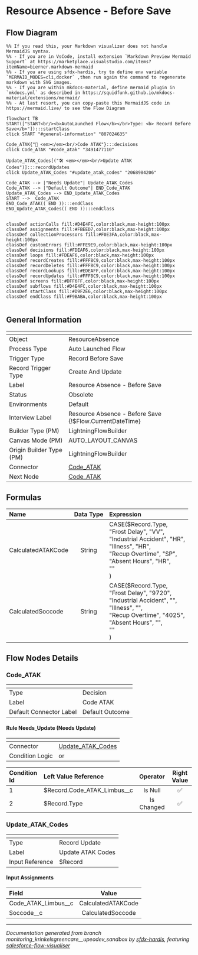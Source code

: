 # Resource Absence - Before Save

## Flow Diagram

```mermaid
%% If you read this, your Markdown visualizer does not handle MermaidJS syntax.
%% - If you are in VsCode, install extension `Markdown Preview Mermaid Support` at https://marketplace.visualstudio.com/items?itemName=bierner.markdown-mermaid
%% - If you are using sfdx-hardis, try to define env variable `MERMAID_MODES=cli,docker` ,then run again the command to regenerate markdown with SVG images.
%% - If you are within mkdocs-material, define mermaid plugin in `mkdocs.yml` as described in https://squidfunk.github.io/mkdocs-material/extensions/mermaid/
%% - At last resort, you can copy-paste this MermaidJS code in https://mermaid.live/ to see the Flow Diagram

flowchart TB
START(["START<br/><b>AutoLaunched Flow</b></br>Type: <b> Record Before Save</b>"]):::startClass
click START "#general-information" "807024635"

Code_ATAK{"🔀 <em></em><br/>Code ATAK"}:::decisions
click Code_ATAK "#code_atak" "3491477110"

Update_ATAK_Codes[("🛠️ <em></em><br/>Update ATAK Codes")]:::recordUpdates
click Update_ATAK_Codes "#update_atak_codes" "2068984206"

Code_ATAK --> |"Needs Update"| Update_ATAK_Codes
Code_ATAK --> |"Default Outcome"| END_Code_ATAK
Update_ATAK_Codes --> END_Update_ATAK_Codes
START -->  Code_ATAK
END_Code_ATAK(( END )):::endClass
END_Update_ATAK_Codes(( END )):::endClass


classDef actionCalls fill:#D4E4FC,color:black,max-height:100px
classDef assignments fill:#FBEED7,color:black,max-height:100px
classDef collectionProcessors fill:#F0E3FA,color:black,max-height:100px
classDef customErrors fill:#FFE9E9,color:black,max-height:100px
classDef decisions fill:#FDEAF6,color:black,max-height:100px
classDef loops fill:#FDEAF6,color:black,max-height:100px
classDef recordCreates fill:#FFF8C9,color:black,max-height:100px
classDef recordDeletes fill:#FFF8C9,color:black,max-height:100px
classDef recordLookups fill:#EDEAFF,color:black,max-height:100px
classDef recordUpdates fill:#FFF8C9,color:black,max-height:100px
classDef screens fill:#DFF6FF,color:black,max-height:100px
classDef subflows fill:#D4E4FC,color:black,max-height:100px
classDef startClass fill:#D9F2E6,color:black,max-height:100px
classDef endClass fill:#F9BABA,color:black,max-height:100px


```

## General Information

|<!-- -->|<!-- -->|
|:---|:---|
|Object|ResourceAbsence|
|Process Type| Auto Launched Flow|
|Trigger Type| Record Before Save|
|Record Trigger Type| Create And Update|
|Label|Resource Absence - Before Save|
|Status|Obsolete|
|Environments|Default|
|Interview Label|Resource Absence - Before Save {!$Flow.CurrentDateTime}|
| Builder Type (PM)|LightningFlowBuilder|
| Canvas Mode (PM)|AUTO_LAYOUT_CANVAS|
| Origin Builder Type (PM)|LightningFlowBuilder|
|Connector|[Code_ATAK](#code_atak)|
|Next Node|[Code_ATAK](#code_atak)|


## Formulas

|Name|Data Type|Expression|
|:-- |:--:|:--  |
|CalculatedATAKCode|String|CASE($Record.Type, <br/>    "Frost Delay", "VV", <br/>    "Industrial Accident", "HR",<br/>    "Illness",  "HR",<br/>    "Recup Overtime", "SP",<br/>    "Absent Hours", "HR",<br/>    ""<br/>  )|
|CalculatedSoccode|String|CASE($Record.Type, <br/>    "Frost Delay", "9720", <br/>    "Industrial Accident", "",<br/>    "Illness",  "",<br/>    "Recup Overtime", "4025",<br/>    "Absent Hours", "",<br/>    ""<br/>  )|


## Flow Nodes Details

### Code_ATAK

|<!-- -->|<!-- -->|
|:---|:---|
|Type|Decision|
|Label|Code ATAK|
|Default Connector Label|Default Outcome|


#### Rule Needs_Update (Needs Update)

|<!-- -->|<!-- -->|
|:---|:---|
|Connector|[Update_ATAK_Codes](#update_atak_codes)|
|Condition Logic|or|




|Condition Id|Left Value Reference|Operator|Right Value|
|:-- |:-- |:--:|:--: |
|1|$Record.Code_ATAK_Limbus__c| Is Null|✅|
|2|$Record.Type| Is Changed|✅|




### Update_ATAK_Codes

|<!-- -->|<!-- -->|
|:---|:---|
|Type|Record Update|
|Label|Update ATAK Codes|
|Input Reference|$Record|


#### Input Assignments

|Field|Value|
|:-- |:--: |
|Code_ATAK_Limbus__c|CalculatedATAKCode|
|Soccode__c|CalculatedSoccode|








___

_Documentation generated from branch monitoring_krinkelsgreencare__upeodev_sandbox by [sfdx-hardis](https://sfdx-hardis.cloudity.com), featuring [salesforce-flow-visualiser](https://github.com/toddhalfpenny/salesforce-flow-visualiser)_